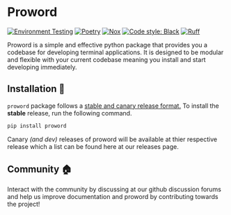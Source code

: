 # Proword

[![Environment Testing](https://github.com/JAGDC/Proword/actions/workflows/tests.yml/badge.svg)](https://github.com/JAGDC/Proword/actions/workflows/tests.yml)
[![Poetry][poetry-badge]](https://python-poetry.org/)
[![Nox][nox-badge]](https://github.com/wntrblm/nox)
[![Code style: Black][black-badge]](https://github.com/psf/black)
[![Ruff][ruff-badge]](https://github.com/astral-sh/ruff)

[poetry-badge]: https://img.shields.io/endpoint?url=https://python-poetry.org/badge/v0.json
[nox-badge]: https://img.shields.io/badge/%F0%9F%A6%8A-Nox-D85E00.svg
[black-badge]: https://img.shields.io/badge/code%20style-black-000000.svg
[ruff-badge]: https://img.shields.io/endpoint?url=https://raw.githubusercontent.com/astral-sh/ruff/main/assets/badge/v2.json

Proword is a simple and effective python package that provides you a codebase for developing terminal applications. It is designed to be modular and flexible with your current codebase meaning you install and start developing immediately.

## Installation 🚀

`proword` package follows a [stable and canary release format.](https://github.com/JAGDC/Proword/discussions/1) To install the **stable** release, run the following command.

```powershell
pip install proword
```

Canary *(and dev)* releases of proword will be available at thier respective release which a list can be found here at our releases page.

## Community  🏠

Interact with the community by discussing at our github discussion forums and help us improve documentation and proword by contributing towards the project!
